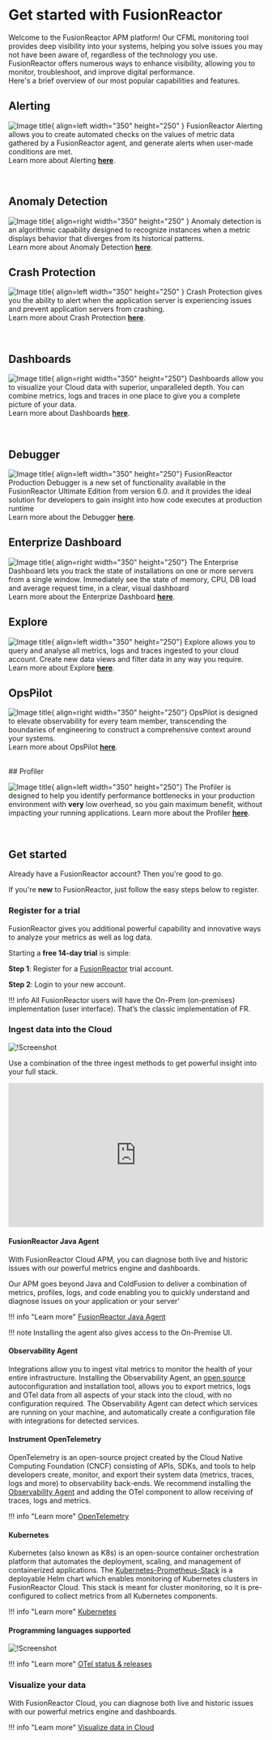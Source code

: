 # Get started with FusionReactor 

Welcome to the FusionReactor APM platform! Our CFML monitoring tool provides deep visibility into your systems, helping you solve issues you may not have been aware of, regardless of the technology you use. FusionReactor offers numerous ways to enhance visibility, allowing you to monitor, troubleshoot, and improve digital performance. 
<br>
Here's a brief overview of our most popular capabilities and features.


## Alerting 

![Image title](../images/Getting-started/GSalert.png){ align=left width="350" height="250" } FusionReactor Alerting allows  you to create automated checks on the values of metric data gathered by a FusionReactor agent, and generate  alerts when user-made conditions are  met. <br>  Learn more about Alerting **[here](/frdocs/Data-insights/Features/alerting/)**.

<br>

## Anomaly Detection

![Image title](../images/Getting-started/AD1.png){ align=right width="350" height="250" } Anomaly detection is an algorithmic capability designed to recognize instances when a metric displays behavior that diverges from its historical patterns.  <br>  Learn more about Anomaly Detection **[here](/frdocs/Data-insights/Features/Anomaly-Detection/ADoverview/)**.


## Crash Protection

![Image title](../images/Getting-started/CrashP.png){ align=left width="350" height="250" } Crash Protection gives you the ability to alert when the application server is experiencing issues and prevent application servers from crashing.<br>  Learn more about Crash Protection **[here](/frdocs/Data-insights/Features/Crash-protection/Crash-Protection/)**.

<br>

## Dashboards 


![Image title](../images/Getting-started/dashboards.png){ align=right width="350" height="250"} Dashboards allow you to visualize your Cloud data with superior, unparalleled depth. You can combine metrics, logs and traces in one place to give you a complete picture of your data.<br> Learn more about Dashboards **[here](/frdocs/Data-insights/Features/dashboards/)**.

<br>

## Debugger


![Image title](../images/Getting-started/debug.png){ align=left width="350" height="250"} FusionReactor Production Debugger is a new set of functionality available in the FusionReactor Ultimate Edition from version 6.0. and it provides the ideal solution for developers to gain insight into how code executes at production runtime <br> Learn more about the Debugger **[here](/frdocs/Data-insights/Features/Debugger/Overview/)**.


## Enterprize Dashboard


![Image title](../images/Getting-started/ED1.png){ align=right width="350" height="250"} The Enterprise Dashboard lets you track the state of installations on one or more servers from a single window. Immediately see the state of memory, CPU, DB load and average request time, in a clear, visual dashboard <br> Learn more about the Enterprize Dashboard **[here](/frdocs/Data-insights/Features/Enterprise-Dashboard/Enterprise-Dashboard/)**. 

## Explore
![Image title](../images/Getting-started/explore.png){ align=left width="350" height="250"} Explore allows you to query and analyse all metrics, logs and traces ingested to your cloud account. Create new data views and filter data in any way you require. <br> Learn more about Explore **[here](/frdocs/Data-insights/Features/explore/)**. 


## OpsPilot 
![Image title](../images/Getting-started/OP.png){ align=right width="350" height="250"} OpsPilot is designed to elevate observability for every team member, transcending the boundaries of engineering to construct a comprehensive context around your systems. <br> Learn more about OpsPilot **[here](/frdocs/Data-insights/Features/OpsPilot/AIoverview/)**. 


<br>
## Profiler

![Image title](../images/Getting-started/profiler.png){ align=left width="350" height="250"} The Profiler is designed to help you identify performance bottlenecks in your production environment with **very** low overhead, so you gain maximum benefit, without impacting your running applications. Learn more about the Profiler **[here](/frdocs/Data-insights/Features/Profiler/Profiler/)**. 

<br>

## Get started

Already have a FusionReactor account? Then you're good to go.  

If you're **new** to FusionReactor, just follow the easy steps below to register.


### Register for a trial

FusionReactor gives you additional powerful capability and innovative ways to analyze your metrics as well as log data. 
  
Starting a **free 14-day trial** is simple: 

 **Step 1**: Register for a [FusionReactor](https://app.fusionreactor.io/auth/register) trial account.
 
 **Step 2**:  Login to your new account.


!!! info
    All FusionReactor  users will have the On-Prem (on-premises) implementation (user interface). That’s the classic implementation of FR.  



### Ingest data into the Cloud

![!Screenshot](../../Getting-started/images/ingest.png)

Use a combination of the three ingest methods to get powerful insight into your full stack.



<div style="padding:56.25% 0 0 0;position:relative;"><iframe src="https://player.vimeo.com/video/870988379?badge=0&amp;autopause=0&amp;quality_selector=1&amp;progress_bar=1&amp;player_id=0&amp;app_id=58479" frameborder="0" allow="autoplay; fullscreen; picture-in-picture" style="position:absolute;top:0;left:0;width:100%;height:100%;" title="FusionReactor quickstart guide"></iframe></div><script src="https://player.vimeo.com/api/player.js"></script>

#### FusionReactor Java Agent

With FusionReactor Cloud APM, you can diagnose both live and historic issues with our powerful metrics engine and dashboards.

Our APM goes beyond Java and ColdFusion to deliver a combination of metrics, profiles, logs, and code enabling you to quickly understand and diagnose issues on your application or your server'


!!! info "Learn more"
    [FusionReactor Java Agent](/frdocs/Monitor-your-data/FR-Agent/agent-overview/)

!!! note
    Installing the agent also gives access to the On-Premise UI.

#### Observability Agent

Integrations allow you to ingest vital metrics to monitor the health of your entire infrastructure. Installing the Observability Agent, an [open source](https://github.com/intergral/observability-agent/releases) autoconfiguration and installation tool, allows you to export metrics, logs and OTel data from all aspects of your stack into the cloud, with no configuration required. The Observability Agent can detect which services are running on your machine, and automatically create a configuration file with integrations for detected services.


#### Instrument OpenTelemetry

OpenTelemetry is an open-source project created by the Cloud Native Computing Foundation (CNCF) consisting of APIs, SDKs, and tools to help developers create, monitor, and export their system data (metrics, traces, logs and more) to observability back-ends. We recommend installing the [Observability Agent](/frdocs/Monitor-your-data/Observability-agent/overview/) and adding the OTel component to allow receiving of traces, logs and metrics.

!!! info "Learn more"
    [OpenTelemetry](https://opentelemetry.io/docs/getting-started/)


#### Kubernetes

Kubernetes (also known as K8s) is an open-source container orchestration platform that automates the deployment, scaling, and management of containerized applications. The [Kubernetes-Prometheus-Stack](https://github.com/prometheus-community/helm-charts/tree/main/charts/kube-prometheus-stack) is a deployable Helm chart which enables monitoring of Kubernetes clusters in FusionReactor Cloud. This stack is meant for cluster monitoring, so it is pre-configured to collect metrics from all Kubernetes components.

!!! info "Learn more"
    [Kubernetes](/frdocs/Monitor-your-data/Kubernetes-monitoring/overview/)

#### Programming languages supported

![!Screenshot](../../Getting-started/images/proglang.png)

!!! info "Learn more"
    [OTel status & releases](https://opentelemetry.io/docs/instrumentation/#status-and-release)



### Visualize your data

With FusionReactor Cloud, you can diagnose both live and historic issues with our powerful metrics engine and dashboards. 

!!! info "Learn more"
    [Visualize data in Cloud](/frdocs/Data-insights/Features/dashboards/)


<br>
